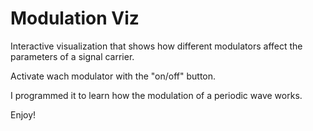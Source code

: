 # Modulation Viz
Interactive visualization that shows how different modulators affect the parameters of a signal carrier.

Activate wach modulator with the "on/off" button.

I programmed it to learn how the modulation of a periodic wave works.

Enjoy!
